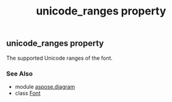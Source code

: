 ﻿---
title: unicode_ranges property
second_title: Aspose.Diagram for Python via .NET API References
description: 
type: docs
weight: 80
url: /python-net/aspose.diagram/font/unicode_ranges/
is_root: false
---

## unicode_ranges property


The supported Unicode ranges of the font.

### See Also
* module [aspose.diagram](../../)
* class [Font](/diagram/python-net/aspose.diagram/font)
